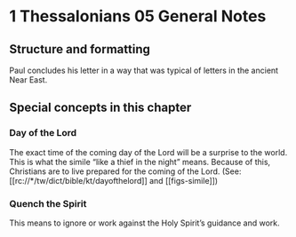 # 1 Thessalonians 05 General Notes
## Structure and formatting

Paul concludes his letter in a way that was typical of letters in the ancient Near East.

## Special concepts in this chapter

### Day of the Lord
The exact time of the coming day of the Lord will be a surprise to the world. This is what the simile “like a thief in the night” means. Because of this, Christians are to live prepared for the coming of the Lord. (See: [[rc://*/tw/dict/bible/kt/dayofthelord]] and [[figs-simile]])

### Quench the Spirit
This means to ignore or work against the Holy Spirit’s guidance and work.